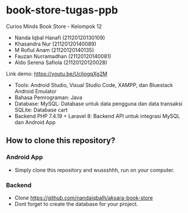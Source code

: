 # book-store-tugas-ppb

Curios Minds Book Store - Kelompok 12

- Nanda Iqbal Hanafi (21120120130109)
- Khasandra Nur  (21120120140089)
- M Rofiul Anam  (21120120140135)
- Fauzan Nurramadhan (21120120140081)
- Aldo Serena Safiola (21120120120028)

Link demo: https://youtu.be/UcIjogqXg2M

- Tools: Android Studio, Visual Studio Code, XAMPP, dan Bluestack Android Emulator 
- Bahasa Pemrograman: Java
- Database: 
MySQL: Database untuk data pengguna  dan data transaksi
SQLite: Database cart 
- Backend PHP 7.4.19 + Laravel 8: Backend API untuk integrasi MySQL dan Android App

## How to clone this repository?
### Android App
- Simply clone this repository and wussshhh, run on your computer.

### Backend
- Clone https://github.com/nandaiqbalh/aksara-book-store
- Dont forget to create the database for your project.
